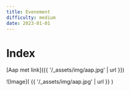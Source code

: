 ```yaml
---
title: Evenement
difficulty: medium
date: 2023-01-01
---
```


# Index

[Aap met link]({{ '/_assets/img/aap.jpg' | url }})

![Image]( {{ '/_assets/img/aap.jpg' | url }} )